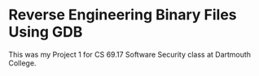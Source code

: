 # Reverse Engineering Binary Files Using GDB
This was my Project 1 for CS 69.17 Software Security class at Dartmouth College.

